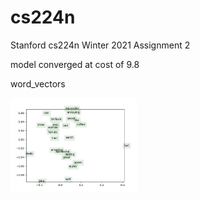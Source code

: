 # cs224n

Stanford cs224n Winter 2021 Assignment 2

model converged at cost of 9.8

word_vectors

<img src="./word_vectors.png" width="40%" height="30%" title="word_vectors" alt="word_vectors"></img>
